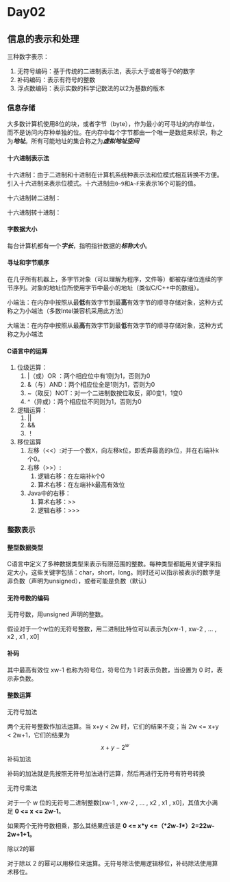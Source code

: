 # Day02 

## 信息的表示和处理

三种数字表示：

1. 无符号编码：基于传统的二进制表示法，表示大于或者等于0的数字
2. 补码编码：表示有符号的整数
3. 浮点数编码：表示实数的科学记数法的以2为基数的版本

### 信息存储

大多数计算机使用8位的块，或者字节（byte），作为最小的可寻址的内存单位，而不是访问内存种单独的位。在内存中每个字节都由一个唯一是数组来标识，称之为***地址***。所有可能地址的集合称之为***虚拟地址空间***

#### 十六进制表示法

十六进制：由于二进制和十进制在计算机系统种表示法和位模式相互转换不方便。引入十六进制来表示位模式。十六进制由`0~9`和`A~F`来表示16个可能的值。

十六进制转二进制：

十六进制转十进制：

#### 字数据大小

每台计算机都有一个***字长***，指明指针数据的***标称大小***。

#### 寻址和字节顺序

在几乎所有机器上，多字节对象（可以理解为程序，文件等）都被存储位连续的字节序列。对象的地址位所使用字节中最小的地址（类似C/C++中的数组）。

小端法：在内存中按照从最**低**有效字节到最**高**有效字节的顺寻存储对象，这种方式称之为小端法（多数Intel兼容机采用此方法）

大端法：在内存中按照从最**高**有效字节到最**低**有效字节的顺寻存储对象，这种方式称之为小端法

#### C语言中的运算

1. 位级运算：
   1. |（或）OR ：两个相应位中有1则为1，否则为0
   2. &（与）AND：两个相应位全是1则为1，否则为0
   3. ~（取反）NOT：对一个二进制数按位取反，即0变1，1变0
   4. ^（异或）：两个相应位不同则为1，否则为0
2. 逻辑运算：
   1. ||
   2. &&
   3. ！
3. 移位运算
   1. 左移（<<）:对于一个数X，向左移k位，即丢弃最高的k位，并在右端补k个0。
   2. 右移（>>）:
      1. 逻辑右移：在左端补k个0
      2. 算术右移：在左端补k最高有效位
   3. Java中的右移：
      1. 算术右移：>>
      2. 逻辑右移：>>>

### 整数表示

#### 整型数据类型

C语言中定义了多种数据类型来表示有限范围的整数。每种类型都能用关键字来指定大小，这些关键字包括：char，short，long。同时还可以指示被表示的数字是非负数（声明为unsigned），或者可能是负数（默认）

#### 无符号数的编码

无符号数，用unsigned 声明的整数。

假设对于一个w位的无符号整数，用二进制比特位可以表示为[xw-1 , xw-2 , … , x2 , x1 , x0]

#### 补码

其中最高有效位 xw-1 也称为符号位，符号位为 1 时表示负数，当设置为 0 时，表示非负数。

#### 整数运算

无符号加法

两个无符号整数作加法运算。当 x+y < 2w 时，它们的结果不变；当 2w <= x+y < 2w+1，它们的结果为
$$
x+y-2^w
$$
补码加法

补码的加法就是先按照无符号加法进行运算，然后再进行无符号有符号转换

无符号乘法

对于一个 w 位的无符号二进制整数[xw-1 , xw-2 , … , x2 , x1 , x0]，其值大小满足 **0 <= x <= 2w-1**。

如果两个无符号数相乘，那么其结果应该是 **0 <= x\*y <=（\**2w-1\**）2=22w-2w+1+1。**

除以2的幂

对于除以 2 的幂可以用移位来运算。无符号除法使用逻辑移位，补码除法使用算术移位。

#### 





